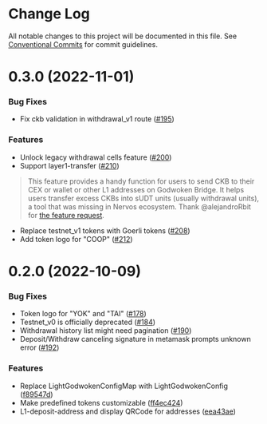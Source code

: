 # Change Log

All notable changes to this project will be documented in this file.
See [Conventional Commits](https://conventionalcommits.org) for commit guidelines.


# 0.3.0 (2022-11-01)

### Bug Fixes
* Fix ckb validation in withdrawal_v1 route ([#195](https://github.com/godwokenrises/light-godwoken/issues/195))

### Features
* Unlock legacy withdrawal cells feature ([#200](https://github.com/godwokenrises/light-godwoken/pull/200))
* Support layer1-transfer ([#210](https://github.com/godwokenrises/light-godwoken/pull/210))
> This feature provides a handy function for users to send CKB to their CEX or wallet or other L1 addresses on Godwoken Bridge. It helps users transfer excess CKBs into sUDT units (usually withdrawal units), a tool that was missing in Nervos ecosystem.
> Thank @alejandroRbit for [the feature request](https://github.com/godwokenrises/light-godwoken/issues/189).

* Replace testnet_v1 tokens with Goerli tokens ([#208](https://github.com/godwokenrises/light-godwoken/pull/208))
* Add token logo for "COOP" ([#212](https://github.com/godwokenrises/light-godwoken/pull/212))


# 0.2.0 (2022-10-09)

### Bug Fixes
* Token logo for "YOK" and "TAI" ([#178](https://github.com/nervosnetwork/light-godwoken/issues/178))
* Testnet_v0 is officially deprecated ([#184](https://github.com/nervosnetwork/light-godwoken/issues/184))
* Withdrawal history list might need pagination ([#190](https://github.com/nervosnetwork/light-godwoken/issues/190))
* Deposit/Withdraw canceling signature in metamask prompts unknown error ([#192](https://github.com/nervosnetwork/light-godwoken/issues/192))

### Features
* Replace LightGodwokenConfigMap with LightGodwokenConfig ([f89547d](https://github.com/nervosnetwork/light-godwoken/commits/f89547df037cd6eebe04330ec23edb36db44a47c))
* Make predefined tokens customizable ([ff4ec424](https://github.com/nervosnetwork/light-godwoken/commits/ff4ec4246d73611a079f7c899453089c8fe54ae7))
* L1-deposit-address and display QRCode for addresses ([eea43ae](https://github.com/nervosnetwork/light-godwoken/commit/eea43aef0fd6a725a90978ceeb4d9d962e4adfcd))
